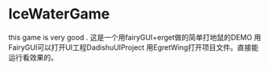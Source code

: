 # IceWaterGame
 this game is very good .
这是一个用fairyGUI+erget做的简单打地鼠的DEMO
用FairyGUI可以打开UI工程DadishuUIProject
用EgretWing打开项目文件。直接能运行看效果的。
